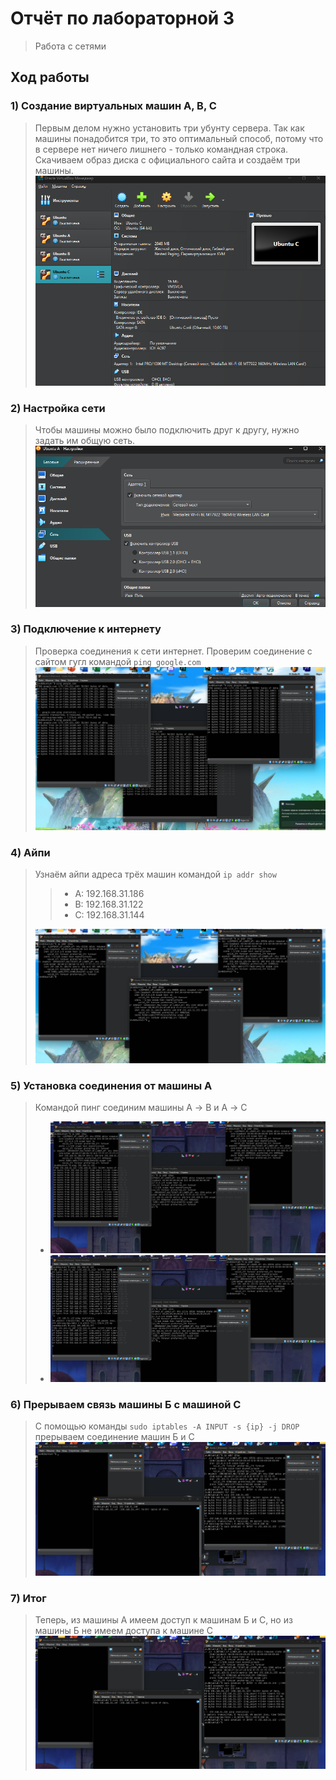 # Отчёт по лабораторной 3
> Работа с сетями

## Ход работы

### 1) Создание виртуальных машин A, B, C
> Первым делом нужно установить три убунту сервера. Так как машины понадобится три, то это оптимальный способ, 
> потому что в сервере нет ничего лишнего - только командная строка. Скачиваем образ диска с официального сайта и создаём три машины.
![три машины.png](screenshots%2F%D1%82%D1%80%D0%B8%20%D0%BC%D0%B0%D1%88%D0%B8%D0%BD%D1%8B.png)

### 2) Настройка сети
> Чтобы машины можно было подключить друг к другу, нужно задать им общую сеть.
![net.png](screenshots%2Fnet.png)

### 3) Подключение к интернету
> Проверка соединения к сети интернет. Проверим соединение с сайтом гугл командой
> `ping google.com`
![работает интернет на 3х.png](screenshots%2F%D1%80%D0%B0%D0%B1%D0%BE%D1%82%D0%B0%D0%B5%D1%82%20%D0%B8%D0%BD%D1%82%D0%B5%D1%80%D0%BD%D0%B5%D1%82%20%D0%BD%D0%B0%203%D1%85.png)

### 4) Айпи
> Узнаём айпи адреса трёх машин командой `ip addr show`
>> - A: 192.168.31.186
>> - B: 192.168.31.122
>> - C: 192.168.31.144
>
> ![айпи 3х машинок.png](screenshots%2F%D0%B0%D0%B9%D0%BF%D0%B8%203%D1%85%20%D0%BC%D0%B0%D1%88%D0%B8%D0%BD%D0%BE%D0%BA.png)

### 5) Установка соединения от машины А
> Командой пинг соединим машины А -> B и A -> С
> - ![соединение с машиной б.png](screenshots%2F%D1%81%D0%BE%D0%B5%D0%B4%D0%B8%D0%BD%D0%B5%D0%BD%D0%B8%D0%B5%20%D1%81%20%D0%BC%D0%B0%D1%88%D0%B8%D0%BD%D0%BE%D0%B9%20%D0%B1.png)
> - ![соедниение с машиной с.png](screenshots%2F%D1%81%D0%BE%D0%B5%D0%B4%D0%BD%D0%B8%D0%B5%D0%BD%D0%B8%D0%B5%20%D1%81%20%D0%BC%D0%B0%D1%88%D0%B8%D0%BD%D0%BE%D0%B9%20%D1%81.png)

### 6) Прерываем связь машины Б с машиной С
>  С помощью команды `sudo iptables -A INPUT -s {ip} -j DROP` прерываем соединение машин Б и С
![убрали соединение машин б и с.png](screenshots%2F%D1%83%D0%B1%D1%80%D0%B0%D0%BB%D0%B8%20%D1%81%D0%BE%D0%B5%D0%B4%D0%B8%D0%BD%D0%B5%D0%BD%D0%B8%D0%B5%20%D0%BC%D0%B0%D1%88%D0%B8%D0%BD%20%D0%B1%20%D0%B8%20%D1%81.png)

### 7) Итог
> Теперь, из машины А имеем доступ к машинам Б и С, но из машины Б не имеем доступа к машине С
> ![убрали соединение машин б и с.png](screenshots%2F%D1%83%D0%B1%D1%80%D0%B0%D0%BB%D0%B8%20%D1%81%D0%BE%D0%B5%D0%B4%D0%B8%D0%BD%D0%B5%D0%BD%D0%B8%D0%B5%20%D0%BC%D0%B0%D1%88%D0%B8%D0%BD%20%D0%B1%20%D0%B8%20%D1%81.png)